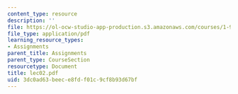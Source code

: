 ```yaml
---
content_type: resource
description: ''
file: https://ol-ocw-studio-app-production.s3.amazonaws.com/courses/1-978-from-nano-to-macro-introduction-to-atomistic-modeling-techniques-january-iap-2007/3dc0ad63beece8fdf01c9cf8b93d67bf_lec02.pdf
file_type: application/pdf
learning_resource_types:
- Assignments
parent_title: Assignments
parent_type: CourseSection
resourcetype: Document
title: lec02.pdf
uid: 3dc0ad63-beec-e8fd-f01c-9cf8b93d67bf
---
```

